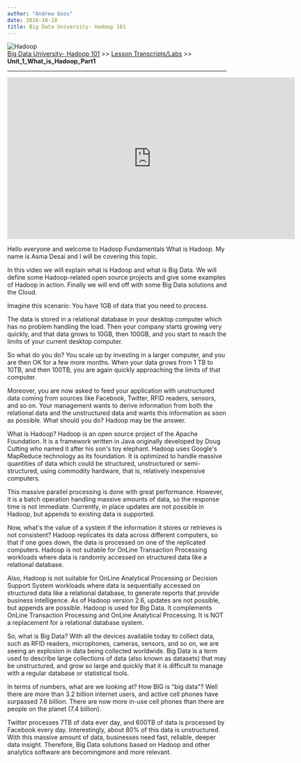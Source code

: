 ```yaml
---
author: "Andrew Goss"
date: 2016-10-18
title: Big Data University- Hadoop 101
---
```

![Hadoop](/img/post/hadoop.png "Hadoop")<br>
<a href="/2017/big-data-university--hadoop-101/">Big Data University- Hadoop 101</a> >> <a href="/2017/big-data-university--hadoop-101/lesson_transcripts_labs">Lesson Transcripts/Labs</a> >> <b>Unit_1_What_is_Hadoop_Part1</b>
<hr>

<iframe width="660" height="371" src="https://www.youtube.com/embed/-65WgvIJ5xo" frameborder="0" allowfullscreen></iframe>

Hello everyone and welcome to Hadoop Fundamentals What is Hadoop. My name is Asma Desai and I will be covering this topic.

In this video we will explain what is Hadoop and what is Big Data. We will define some Hadoop-related open source projects and give some examples of Hadoop in action. Finally we will end off with some Big Data solutions and the Cloud.

Imagine this scenario: You have 1GB of data that you need to process.

The data is stored in a relational database in your desktop computer which has no problem handling the load. Then your company starts growing very quickly, and that data grows to 10GB, then 100GB, and you start to reach the limits of your current desktop computer.

So what do you do? You scale up by investing in a larger computer, and you are then OK for a few more months. When your data grows from 1 TB to 10TB, and then 100TB, you are again quickly approaching the limits of that computer.

Moreover, you are now asked to feed your application with unstructured data coming from sources like Facebook, Twitter, RFID readers, sensors, and so on. Your management wants to derive information from both the relational data and the unstructured data and wants this information as soon as possible. What should you do? Hadoop may be the answer.

What is Hadoop? Hadoop is an open source project of the Apache Foundation. It is a framework written in Java originally developed by Doug Cutting who named it after his son's toy elephant. Hadoop uses Google's MapReduce technology as its foundation. It is optimized to handle massive quantities of data which could be structured, unstructured or semi-structured, using commodity hardware, that is, relatively inexpensive computers.

This massive parallel processing is done with great performance. However, it is a batch operation handling massive amounts of data, so the response time is not immediate. Currently, in place updates are not possible in Hadoop, but appends to existing data is supported.

Now, what's the value of a system if the information it stores or retrieves is not consistent? Hadoop replicates its data across different computers, so that if one goes down, the data is processed on one of the replicated computers. Hadoop is not suitable for OnLine Transaction Processing workloads where data is randomly accessed on structured data like a relational database.

Also, Hadoop is not suitable for OnLine Analytical Processing or Decision Support System workloads where data is sequentially accessed on structured data like a relational database, to generate reports that provide business intelligence. As of Hadoop version 2.6, updates are not possible, but appends are possible. Hadoop is used for Big Data. It complements OnLine Transaction Processing and OnLine Analytical Processing. It is NOT a replacement for a relational database system.

So, what is Big Data? With all the devices available today to collect data, such as RFID readers, microphones, cameras, sensors, and so on, we are seeing an explosion in data being collected worldwide. Big Data is a term used to describe large collections of data (also known as datasets) that may be unstructured, and grow so large and quickly that it is difficult to manage with a regular database or statistical tools.

In terms of numbers, what are we looking at? How BIG is "big data"? Well there are more than 3.2 billion internet users, and active cell phones have surpassed 7.6 billion. There are now more in-use cell phones than there are people on the planet (7.4 billion).

Twitter processes 7TB of data ever day, and 600TB of data is processed by Facebook every day. Interestingly, about 80% of this data is unstructured. With this massive amount of data, businesses need fast, reliable, deeper data insight. Therefore, Big Data solutions based on Hadoop and other analytics software are becomingmore and more relevant.